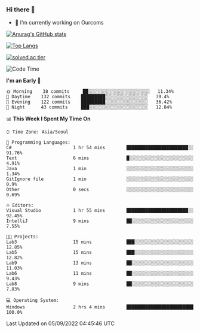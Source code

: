 ### Hi there 👋

- 🔭 I’m currently working on Ourcoms

<!--
**Rhange/Rhange** is a ✨ _special_ ✨ repository because its `README.md` (this file) appears on your GitHub profile.

Here are some ideas to get you started:

- 🌱 I’m currently learning ...
- 👯 I’m looking to collaborate on ...
- 🤔 I’m looking for help with ...
- 💬 Ask me about ...
- 📫 How to reach me: ...
- 😄 Pronouns: ...
- ⚡ Fun fact: ...
-->

[![Anurag's GitHub stats](https://github-readme-stats.vercel.app/api?username=rhange&show_icons=true&theme=gruvbox)](https://github.com/anuraghazra/github-readme-stats)

[![Top Langs](https://github-readme-stats.vercel.app/api/top-langs/?username=rhange&layout=compact&theme=gruvbox)](https://github.com/anuraghazra/github-readme-stats)

[![solved.ac tier](http://mazassumnida.wtf/api/generate_badge?boj=rhange0511)](https://solved.ac/rhange0511)

  <!--START_SECTION:waka-->
![Code Time](http://img.shields.io/badge/Code%20Time-0%20secs-blue)

**I'm an Early 🐤** 

```text
🌞 Morning    38 commits     ██░░░░░░░░░░░░░░░░░░░░░░░   11.34% 
🌆 Daytime    132 commits    █████████░░░░░░░░░░░░░░░░   39.4% 
🌃 Evening    122 commits    █████████░░░░░░░░░░░░░░░░   36.42% 
🌙 Night      43 commits     ███░░░░░░░░░░░░░░░░░░░░░░   12.84%

```


📊 **This Week I Spent My Time On** 

```text
⌚︎ Time Zone: Asia/Seoul

💬 Programming Languages: 
C#                       1 hr 54 mins        ███████████████████████░░   91.76% 
Text                     6 mins              █░░░░░░░░░░░░░░░░░░░░░░░░   4.91% 
Java                     1 min               ░░░░░░░░░░░░░░░░░░░░░░░░░   1.34% 
GitIgnore file           1 min               ░░░░░░░░░░░░░░░░░░░░░░░░░   0.9% 
Other                    0 secs              ░░░░░░░░░░░░░░░░░░░░░░░░░   0.69%

🔥 Editors: 
Visual Studio            1 hr 55 mins        ███████████████████████░░   92.45% 
IntelliJ                 9 mins              ██░░░░░░░░░░░░░░░░░░░░░░░   7.55%

🐱‍💻 Projects: 
Lab3                     15 mins             ███░░░░░░░░░░░░░░░░░░░░░░   12.85% 
Lab5                     15 mins             ███░░░░░░░░░░░░░░░░░░░░░░   12.82% 
Lab9                     13 mins             ██░░░░░░░░░░░░░░░░░░░░░░░   11.03% 
Lab6                     11 mins             ██░░░░░░░░░░░░░░░░░░░░░░░   9.43% 
Lab8                     9 mins              ██░░░░░░░░░░░░░░░░░░░░░░░   7.83%

💻 Operating System: 
Windows                  2 hrs 4 mins        █████████████████████████   100.0%

```


 Last Updated on 05/09/2022 04:45:46 UTC
<!--END_SECTION:waka-->
